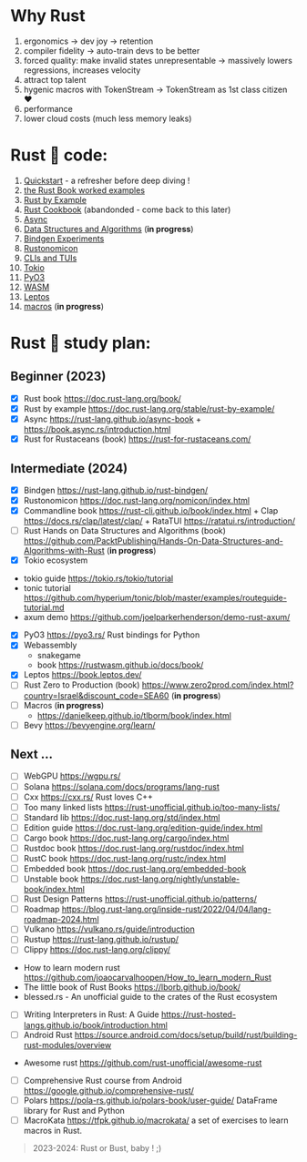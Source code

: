 
<!-- @import "[TOC]" {cmd="toc" depthFrom=1 depthTo=6 orderedList=false} -->
# Why Rust
1. ergonomics -> dev joy -> retention
2. compiler fidelity -> auto-train devs to be better 
3. forced quality: make invalid states unrepresentable -> massively lowers regressions, increases velocity 
4. attract top talent
5. hygenic macros with TokenStream -> TokenStream as 1st class citizen ❤️
6. performance
7. lower cloud costs (much less memory leaks)

# Rust 🦀 code:
1. [Quickstart](hello_world/README.md) - a refresher before deep diving !
2. [the Rust Book worked examples](rust_book/README.md)
3. [Rust by Example](rust_by_example/README.md)
4. [Rust Cookbook](cookbook/README.md) (abandonded - come back to this later)
5. [Async](async/README.md)
6. [Data Structures and Algorithms](data_structures_and_algos/README.md) (**in progress**)
7. [Bindgen Experiments](bindgen_experiments/README.md)
8. [Rustonomicon](rustonomicon/README.md)
9. [CLIs and TUIs](clis_and_tuis/README.md)
10. [Tokio](tokio/README.md)
11. [PyO3](PyO3/README.md) 
12. [WASM](wasm/README.md) 
13. [Leptos](webdev/leptos/README.md)
14. [macros](macros/README.md) (**in progress**)

# Rust 🦀 study plan:

## Beginner (2023)
- [x] Rust book https://doc.rust-lang.org/book/ 
- [x] Rust by example https://doc.rust-lang.org/stable/rust-by-example/ 
- [x] Async https://rust-lang.github.io/async-book + https://book.async.rs/introduction.html 
- [x] Rust for Rustaceans (book) https://rust-for-rustaceans.com/
## Intermediate (2024)
- [x] Bindgen https://rust-lang.github.io/rust-bindgen/
- [x] Rustonomicon https://doc.rust-lang.org/nomicon/index.html
- [x] Commandline book https://rust-cli.github.io/book/index.html + Clap https://docs.rs/clap/latest/clap/ + RataTUI https://ratatui.rs/introduction/
- [ ] Rust Hands on Data Structures and Algorithms (book) https://github.com/PacktPublishing/Hands-On-Data-Structures-and-Algorithms-with-Rust (**in progress**)
- [x] Tokio ecosystem
 - tokio guide https://tokio.rs/tokio/tutorial
 - tonic tutorial https://github.com/hyperium/tonic/blob/master/examples/routeguide-tutorial.md
 - axum demo https://github.com/joelparkerhenderson/demo-rust-axum/
- [X] PyO3 https://pyo3.rs/  Rust bindings for Python
- [X] Webassembly 
  - snakegame 
  - book https://rustwasm.github.io/docs/book/ 
- [X] Leptos https://book.leptos.dev/
- [ ] Rust Zero to Production (book)  https://www.zero2prod.com/index.html?country=Israel&discount_code=SEA60 (**in progress**)
- [ ] Macros (**in progress**)
  - https://danielkeep.github.io/tlborm/book/index.html
- [ ] Bevy https://bevyengine.org/learn/

## Next ...
- [ ] WebGPU https://wgpu.rs/
- [ ] Solana https://solana.com/docs/programs/lang-rust
- [ ] Cxx https://cxx.rs/ Rust loves C++
- [ ] Too many linked lists https://rust-unofficial.github.io/too-many-lists/
- [ ] Standard lib https://doc.rust-lang.org/std/index.html 
- [ ] Edition guide https://doc.rust-lang.org/edition-guide/index.html 
- [ ] Cargo book https://doc.rust-lang.org/cargo/index.html 
- [ ] Rustdoc book https://doc.rust-lang.org/rustdoc/index.html 
- [ ] RustC book https://doc.rust-lang.org/rustc/index.html 
- [ ] Embedded book https://doc.rust-lang.org/embedded-book 
- [ ] Unstable book https://doc.rust-lang.org/nightly/unstable-book/index.html 
- [ ] Rust Design Patterns https://rust-unofficial.github.io/patterns/ 
- [ ] Roadmap https://blog.rust-lang.org/inside-rust/2022/04/04/lang-roadmap-2024.html 
- [ ] Vulkano https://vulkano.rs/guide/introduction 
- [ ] Rustup https://rust-lang.github.io/rustup/ 
- [ ] Clippy https://doc.rust-lang.org/clippy/ 
- How to learn modern rust https://github.com/joaocarvalhoopen/How_to_learn_modern_Rust 
- The little book of Rust Books https://lborb.github.io/book/ 
- blessed.rs  - An unofficial guide to the crates of the Rust ecosystem 
- [ ] Writing Interpreters in Rust: A Guide https://rust-hosted-langs.github.io/book/introduction.html   
- [ ] Android Rust https://source.android.com/docs/setup/build/rust/building-rust-modules/overview 
- Awesome rust https://github.com/rust-unofficial/awesome-rust 
- [ ] Comprehensive Rust course from Android https://google.github.io/comprehensive-rust/ 
- [ ] Polars https://pola-rs.github.io/polars-book/user-guide/   DataFrame library for Rust and Python
- [ ] MacroKata https://tfpk.github.io/macrokata/  a set of exercises to learn macros in Rust.

> 2023-2024: Rust or Bust, baby ! ;)
